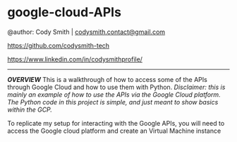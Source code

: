 # google-cloud-APIs

@author: Cody Smith | codysmith.contact@gmail.com

https://github.com/codysmith-tech

https://www.linkedin.com/in/codysmithprofile/

------------------------
***OVERVIEW***
This is a walkthrough of how to access some of the APIs through Google Cloud and how to use them with Python.
_Disclaimer: this is mainly an example of how to use the APIs via the Google Cloud platform. The Python code in this project is simple, and just meant to show basics within the GCP._

To replicate my setup for interacting with the Google APIs, you will need to access the Google cloud platform and create an Virtual Machine instance
